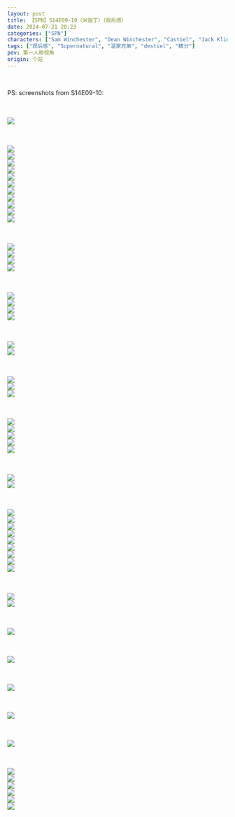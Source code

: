 ```yaml
---
layout: post
title: 【SPN】S14E09-10（米迦丁）（观后感）
date: 2024-07-21 20:23
categories: ["SPN"]
characters: ["Sam Winchester", "Dean Winchester", "Castiel", "Jack Kline"]
tags: ["观后感", "Supernatural", "温家兄弟", "destiel", "精分"]
pov: 第一人称视角
origin: 个站
---
```


<br>

PS: screenshots from S14E09-10:

<br><br>
![](/assets/images/SPN/S14/2024-07-20-SPM-1409-1.jpg)
<br>

<br><br>
![](/assets/images/SPN/S14/2024-07-20-SPM-1409-2.jpg)
<br>
![](/assets/images/SPN/S14/2024-07-20-SPM-1409-3.jpg)
<br>
![](/assets/images/SPN/S14/2024-07-20-SPM-1409-4.jpg)
<br>
![](/assets/images/SPN/S14/2024-07-20-SPM-1409-5.jpg)
<br>
![](/assets/images/SPN/S14/2024-07-20-SPM-1409-6.jpg)
<br>
![](/assets/images/SPN/S14/2024-07-20-SPM-1409-7.jpg)
<br>
![](/assets/images/SPN/S14/2024-07-20-SPM-1409-8.jpg)
<br>
![](/assets/images/SPN/S14/2024-07-20-SPM-1409-9.jpg)
<br>
![](/assets/images/SPN/S14/2024-07-20-SPM-1409-10.jpg)
<br>
![](/assets/images/SPN/S14/2024-07-20-SPM-1409-11.jpg)
<br>
![](/assets/images/SPN/S14/2024-07-20-SPM-1409-12.jpg)
<br>

<br><br>
![](/assets/images/SPN/S14/2024-07-20-SPM-1409-13.jpg)
<br>
![](/assets/images/SPN/S14/2024-07-20-SPM-1409-14.jpg)
<br>
![](/assets/images/SPN/S14/2024-07-20-SPM-1409-15.jpg)
<br>
![](/assets/images/SPN/S14/2024-07-20-SPM-1409-16.jpg)
<br>

<br><br>
![](/assets/images/SPN/S14/2024-07-20-SPM-1409-17.jpg)
<br>
![](/assets/images/SPN/S14/2024-07-20-SPM-1409-18.jpg)
<br>
![](/assets/images/SPN/S14/2024-07-20-SPM-1409-19.jpg)
<br>
![](/assets/images/SPN/S14/2024-07-20-SPM-1409-20.jpg)
<br>

<br><br>
![](/assets/images/SPN/S14/2024-07-20-SPM-1409-21.jpg)
<br>
![](/assets/images/SPN/S14/2024-07-20-SPM-1409-22.jpg)
<br>

<br><br>
![](/assets/images/SPN/S14/2024-07-20-SPM-1409-23.jpg)
<br>
![](/assets/images/SPN/S14/2024-07-20-SPM-1409-24.jpg)
<br>
![](/assets/images/SPN/S14/2024-07-20-SPM-1409-25.jpg)
<br>

<br><br>
![](/assets/images/SPN/S14/2024-07-20-SPM-1409-26.jpg)
<br>
![](/assets/images/SPN/S14/2024-07-20-SPM-1409-27.jpg)
<br>
![](/assets/images/SPN/S14/2024-07-20-SPM-1409-28.jpg)
<br>
![](/assets/images/SPN/S14/2024-07-21-SPN-1410-1.jpg)
<br>
![](/assets/images/SPN/S14/2024-07-21-SPN-1410-2.jpg)
<br>

<br><br>
![](/assets/images/SPN/S14/2024-07-21-SPN-1410-3.jpg)
<br>
![](/assets/images/SPN/S14/2024-07-21-SPN-1410-4.jpg)
<br>

<br><br>
![](/assets/images/SPN/S14/2024-07-21-SPN-1410-5.jpg)
<br>
![](/assets/images/SPN/S14/2024-07-21-SPN-1410-6.jpg)
<br>
![](/assets/images/SPN/S14/2024-07-21-SPN-1410-7.jpg)
<br>
![](/assets/images/SPN/S14/2024-07-21-SPN-1410-8.jpg)
<br>
![](/assets/images/SPN/S14/2024-07-21-SPN-1410-9.jpg)
<br>
![](/assets/images/SPN/S14/2024-07-21-SPN-1410-10.jpg)
<br>
![](/assets/images/SPN/S14/2024-07-21-SPN-1410-11.jpg)
<br>
![](/assets/images/SPN/S14/2024-07-21-SPN-1410-12.jpg)
<br>
![](/assets/images/SPN/S14/2024-07-21-SPN-1410-13.jpg)
<br>

<br><br>
![](/assets/images/SPN/S14/2024-07-21-SPN-1410-14.jpg)
<br>
![](/assets/images/SPN/S14/2024-07-21-SPN-1410-15.jpg)
<br>

<br><br>
![](/assets/images/SPN/S14/2024-07-21-SPN-1410-16.jpg)
<br>

<br><br>
![](/assets/images/SPN/S14/2024-07-21-SPN-1410-17.jpg)
<br>

<br><br>
![](/assets/images/SPN/S14/2024-07-21-SPN-1410-18.jpg)
<br>

<br><br>
![](/assets/images/SPN/S14/2024-07-21-SPN-1410-19.jpg)
<br>

<br><br>
![](/assets/images/SPN/S14/2024-07-21-SPN-1410-20.jpg)
<br>

<br><br>
![](/assets/images/SPN/S14/2024-07-21-SPN-1410-21.jpg)
<br>
![](/assets/images/SPN/S14/2024-07-21-SPN-1410-22.jpg)
<br>
![](/assets/images/SPN/S14/2024-07-21-SPN-1410-23.jpg)
<br>
![](/assets/images/SPN/S14/2024-07-21-SPN-1410-24.jpg)
<br>
![](/assets/images/SPN/S14/2024-07-21-SPN-1410-25.jpg)
<br>
![](/assets/images/SPN/S14/2024-07-21-SPN-1410-26.jpg)
<br>
